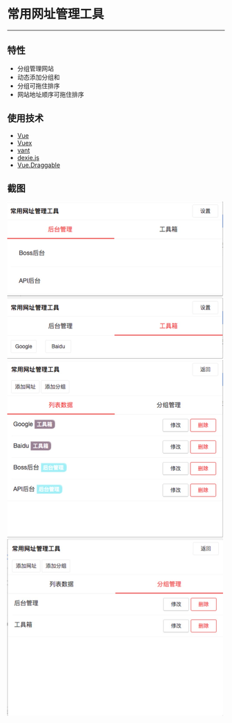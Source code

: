 # 常用网址管理工具
<hr>

## 特性
* 分组管理网站
* 动态添加分组和
* 分组可拖住排序
* 网站地址顺序可拖住排序

## 使用技术
* [Vue](https://vuejs.org/)
* [Vuex](https://vuex.vuejs.org/)
* [vant](https://github.com/youzan/vant)
* [dexie.js](http://dexie.org/)
* [Vue.Draggable](https://github.com/SortableJS/Vue.Draggable#readme)

## 截图
<img src="./screenshot/website-list.jpg" width="500" hegiht="500" style="max-width:500px;" alt="网站列表" />
<img src="./screenshot/website-taglist.jpg" width="500" hegiht="500" style="max-width:500px;" alt="网站标签显示" />
<img src="./screenshot/settings-list.jpg" width="500" hegiht="500" style="max-width:500px;" alt="分组列表]" />
<img src="./screenshot/settings-group.jpg" width="500" hegiht="500" style="max-width:500px;" alt="分组管理" />
